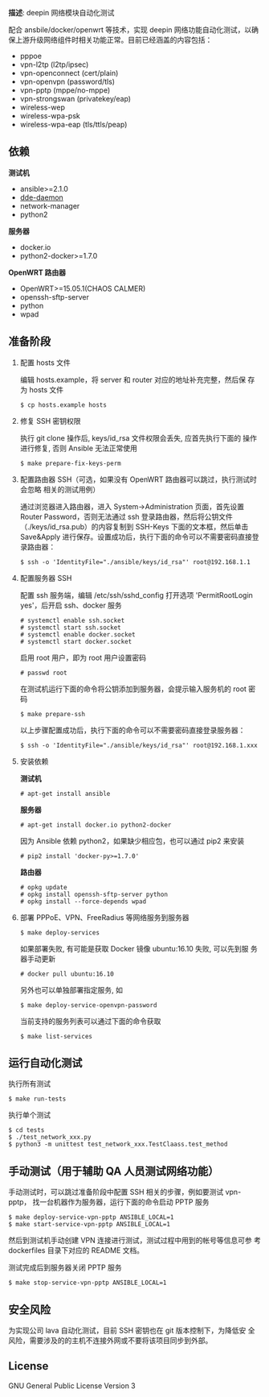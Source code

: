 **描述**: deepin 网络模块自动化测试

配合 ansbile/docker/openwrt 等技术，实现 deepin 网络功能自动化测试，以确保上游升级网络组件时相关功能正常。目前已经涵盖的内容包括：

- pppoe
- vpn-l2tp (l2tp/ipsec)
- vpn-openconnect (cert/plain)
- vpn-openvpn (password/tls)
- vpn-pptp (mppe/no-mppe)
- vpn-strongswan (privatekey/eap)
- wireless-wep
- wireless-wpa-psk
- wireless-wpa-eap (tls/ttls/peap)

## 依赖

**测试机**
- ansible>=2.1.0
- [dde-daemon](https://github.com/linuxdeepin/dde-daemon)
- network-manager
- python2

**服务器**
- docker.io
- python2-docker>=1.7.0

**OpenWRT 路由器**
- OpenWRT>=15.05.1(CHAOS CALMER)
- openssh-sftp-server
- python
- wpad

## 准备阶段

1. 配置 hosts 文件

   编辑 hosts.example，将 server 和 router 对应的地址补充完整，然后保
   存为 hosts 文件

   ```
   $ cp hosts.example hosts
   ```

1. 修复 SSH 密钥权限

   执行 git clone 操作后, keys/id_rsa 文件权限会丢失, 应首先执行下面的
   操作进行修复, 否则 Ansible 无法正常使用
   ```
   $ make prepare-fix-keys-perm
   ```

1. 配置路由器 SSH（可选，如果没有 OpenWRT 路由器可以跳过，执行测试时会忽略
   相关的测试用例）

   通过浏览器进入路由器，进入 System->Administration 页面，首先设置
   Router Password，否则无法通过 ssh 登录路由器，然后将公钥文件
   （./keys/id_rsa.pub）的内容复制到 SSH-Keys 下面的文本框，然后单击
   Save&Apply 进行保存。设置成功后，执行下面的命令可以不需要密码直接登
   录路由器：

   ```
   $ ssh -o 'IdentityFile="./ansible/keys/id_rsa"' root@192.168.1.1
   ```

1. 配置服务器 SSH

   配置 ssh 服务端，编辑 /etc/ssh/sshd_config 打开选项
   'PermitRootLogin yes'，后开启 ssh、docker 服务

   ```
   # systemctl enable ssh.socket
   # systemctl start ssh.socket
   # systemctl enable docker.socket
   # systemctl start docker.socket
   ```

   启用 root 用户，即为 root 用户设置密码

   ```
   # passwd root
   ```

   在测试机运行下面的命令将公钥添加到服务器，会提示输入服务机的 root
   密码

   ```
   $ make prepare-ssh
   ```

   以上步骤配置成功后，执行下面的命令可以不需要密码直接登录服务器：

   ```
   $ ssh -o 'IdentityFile="./ansible/keys/id_rsa"' root@192.168.1.xxx
   ```

1. 安装依赖

   **测试机**

   ```
   # apt-get install ansible
   ```

   **服务器**

   ```
   # apt-get install docker.io python2-docker
   ```

   因为 Ansible 依赖 python2，如果缺少相应包，也可以通过 pip2 来安装

   ```
   # pip2 install 'docker-py>=1.7.0'
   ```

   **路由器**

   ```
   # opkg update
   # opkg install openssh-sftp-server python
   # opkg install --force-depends wpad
   ```

1. 部署 PPPoE、VPN、FreeRadius 等网络服务到服务器

   ```
   $ make deploy-services
   ```

   如果部署失败, 有可能是获取 Docker 镜像 ubuntu:16.10 失败, 可以先到服
   务器手动更新
   ```
   # docker pull ubuntu:16.10
   ```

   另外也可以单独部署指定服务, 如
   ```
   $ make deploy-service-openvpn-password
   ```

   当前支持的服务列表可以通过下面的命令获取
   ```
   $ make list-services
   ```

## 运行自动化测试

执行所有测试
```
$ make run-tests
```

执行单个测试
```
$ cd tests
$ ./test_network_xxx.py
$ python3 -m unittest test_network_xxx.TestClaass.test_method
```

## 手动测试（用于辅助 QA 人员测试网络功能）

手动测试时，可以跳过准备阶段中配置 SSH 相关的步骤，例如要测试 vpn-pptp，
找一台机器作为服务器，运行下面的命令启动 PPTP 服务
```
$ make deploy-service-vpn-pptp ANSIBLE_LOCAL=1
$ make start-service-vpn-pptp ANSIBLE_LOCAL=1
```

然后到测试机手动创建 VPN 连接进行测试，测试过程中用到的帐号等信息可参
考 dockerfiles 目录下对应的 README 文档。

测试完成后到服务器关闭 PPTP 服务
```
$ make stop-service-vpn-pptp ANSIBLE_LOCAL=1
```

## 安全风险

为实现公司 lava 自动化测试，目前 SSH 密钥也在 git 版本控制下，为降低安
全风险，需要涉及的的主机不连接外网或不要将该项目同步到外部。

## License

GNU General Public License Version 3
